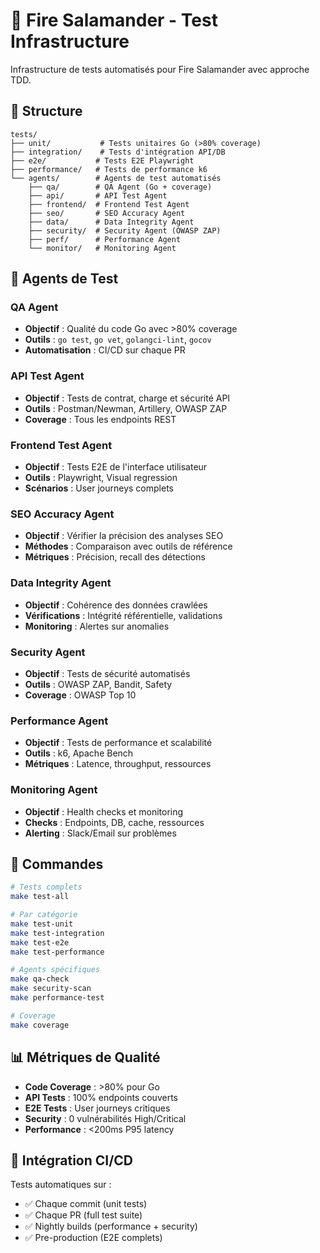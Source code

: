 # 🧪 Fire Salamander - Test Infrastructure

Infrastructure de tests automatisés pour Fire Salamander avec approche TDD.

## 📁 Structure

```
tests/
├── unit/           # Tests unitaires Go (>80% coverage)
├── integration/    # Tests d'intégration API/DB
├── e2e/           # Tests E2E Playwright
├── performance/   # Tests de performance k6
└── agents/        # Agents de test automatisés
    ├── qa/        # QA Agent (Go + coverage)
    ├── api/       # API Test Agent
    ├── frontend/  # Frontend Test Agent
    ├── seo/       # SEO Accuracy Agent
    ├── data/      # Data Integrity Agent
    ├── security/  # Security Agent (OWASP ZAP)
    ├── perf/      # Performance Agent
    └── monitor/   # Monitoring Agent
```

## 🤖 Agents de Test

### QA Agent
- **Objectif** : Qualité du code Go avec >80% coverage
- **Outils** : `go test`, `go vet`, `golangci-lint`, `gocov`
- **Automatisation** : CI/CD sur chaque PR

### API Test Agent
- **Objectif** : Tests de contrat, charge et sécurité API
- **Outils** : Postman/Newman, Artillery, OWASP ZAP
- **Coverage** : Tous les endpoints REST

### Frontend Test Agent  
- **Objectif** : Tests E2E de l'interface utilisateur
- **Outils** : Playwright, Visual regression
- **Scénarios** : User journeys complets

### SEO Accuracy Agent
- **Objectif** : Vérifier la précision des analyses SEO
- **Méthodes** : Comparaison avec outils de référence
- **Métriques** : Précision, recall des détections

### Data Integrity Agent
- **Objectif** : Cohérence des données crawlées
- **Vérifications** : Intégrité référentielle, validations
- **Monitoring** : Alertes sur anomalies

### Security Agent
- **Objectif** : Tests de sécurité automatisés
- **Outils** : OWASP ZAP, Bandit, Safety
- **Coverage** : OWASP Top 10

### Performance Agent
- **Objectif** : Tests de performance et scalabilité  
- **Outils** : k6, Apache Bench
- **Métriques** : Latence, throughput, ressources

### Monitoring Agent
- **Objectif** : Health checks et monitoring
- **Checks** : Endpoints, DB, cache, ressources
- **Alerting** : Slack/Email sur problèmes

## 🚀 Commandes

```bash
# Tests complets
make test-all

# Par catégorie
make test-unit
make test-integration
make test-e2e
make test-performance

# Agents spécifiques
make qa-check
make security-scan
make performance-test

# Coverage
make coverage
```

## 📊 Métriques de Qualité

- **Code Coverage** : >80% pour Go
- **API Tests** : 100% endpoints couverts
- **E2E Tests** : User journeys critiques
- **Security** : 0 vulnérabilités High/Critical
- **Performance** : <200ms P95 latency

## 🔄 Intégration CI/CD

Tests automatiques sur :
- ✅ Chaque commit (unit tests)
- ✅ Chaque PR (full test suite)
- ✅ Nightly builds (performance + security)
- ✅ Pre-production (E2E complets)